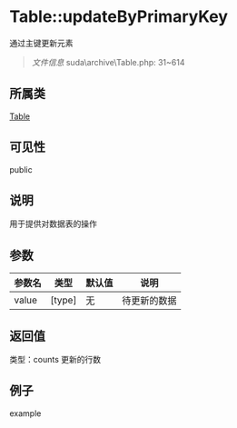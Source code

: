 # Table::updateByPrimaryKey
通过主键更新元素
> *文件信息* suda\archive\Table.php: 31~614
## 所属类 

[Table](../Table.md)

## 可见性

  public  
## 说明


用于提供对数据表的操作


## 参数

| 参数名 | 类型 | 默认值 | 说明 |
|--------|-----|-------|-------|
| value |  [type] | 无 |  待更新的数据 |

## 返回值
类型：counts
 更新的行数

## 例子

example